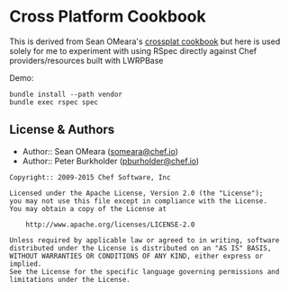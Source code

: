 Cross Platform Cookbook
=======================

This is derived from Sean OMeara's [crossplat cookbook](https://github.com/someara/crossplat) but
here is used solely for me to experiment with using RSpec
directly against Chef providers/resources built with LWRPBase

Demo:

    bundle install --path vendor
    bundle exec rspec spec


License & Authors
-----------------
- Author:: Sean OMeara (<someara@chef.io>)
- Author:: Peter Burkholder (<pburholder@chef.io>)

```text
Copyright:: 2009-2015 Chef Software, Inc

Licensed under the Apache License, Version 2.0 (the "License");
you may not use this file except in compliance with the License.
You may obtain a copy of the License at

    http://www.apache.org/licenses/LICENSE-2.0

Unless required by applicable law or agreed to in writing, software
distributed under the License is distributed on an "AS IS" BASIS,
WITHOUT WARRANTIES OR CONDITIONS OF ANY KIND, either express or implied.
See the License for the specific language governing permissions and
limitations under the License.
```
